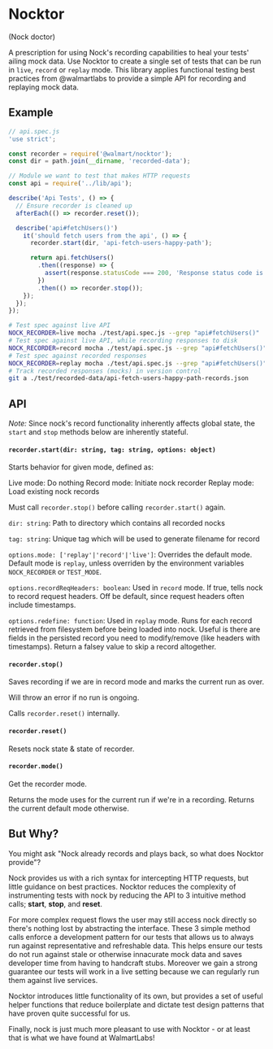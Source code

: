 Nocktor
====
(Nock doctor)

A prescription for using Nock's recording capabilities to heal your tests' ailing mock data. Use Nocktor to create a single set of tests that can be run in `live`, `record` or `replay` mode. This library applies functional testing best practices from @walmartlabs to provide a simple API for recording and replaying mock data. 

## Example

```js
// api.spec.js
'use strict';

const recorder = require('@walmart/nocktor');
const dir = path.join(__dirname, 'recorded-data');

// Module we want to test that makes HTTP requests
const api = require('../lib/api');

describe('Api Tests', () => {
  // Ensure recorder is cleaned up
  afterEach(() => recorder.reset());

  describe('api#fetchUsers()')
    it('should fetch users from the api', () => {
      recorder.start(dir, 'api-fetch-users-happy-path');

      return api.fetchUsers()
        .then((response) => {
          assert(response.statusCode === 200, 'Response status code is not `200`');
        })
        .then(() => recorder.stop());
    });
  });
});
```

```sh
# Test spec against live API
NOCK_RECORDER=live mocha ./test/api.spec.js --grep "api#fetchUsers()"
# Test spec against live API, while recording responses to disk
NOCK_RECORDER=record mocha ./test/api.spec.js --grep "api#fetchUsers()"
# Test spec against recorded responses 
NOCK_RECORDER=replay mocha ./test/api.spec.js --grep "api#fetchUsers()"
# Track recorded responses (mocks) in version control
git a ./test/recorded-data/api-fetch-users-happy-path-records.json
```

## API

_Note:_ Since nock's record functionality inherently affects global state, the `start` and `stop` methods below are inherently stateful.

#### `recorder.start(dir: string, tag: string, options: object)`

Starts behavior for given mode, defined as:

Live mode: Do nothing
Record mode: Initiate nock recorder
Replay mode: Load existing nock records

Must call `recorder.stop()` before calling `recorder.start()` again.

`dir: string`: Path to directory which contains all recorded nocks

`tag: string`: Unique tag which will be used to generate filename for record

`options.mode: ['replay'|'record'|'live']`: Overrides the default mode. Default mode is `replay`, unless overriden by the environment variables `NOCK_RECORDER` or `TEST_MODE`.

`options.recordReqHeaders: boolean`: Used in `record` mode. If true, tells nock to record request headers. Off be default, since request headers often include timestamps.

`options.redefine: function`: Used in `replay` mode. Runs for each record retrieved from filesystem before being loaded into nock. Useful is there are fields in the persisted record you need to modify/remove (like headers with timestamps). Return a falsey value to skip a record altogether.

#### `recorder.stop()`

Saves recording if we are in record mode and marks the current run as over.

Will throw an error if no run is ongoing.

Calls `recorder.reset()` internally.

#### `recorder.reset()`

Resets nock state & state of recorder.

#### `recorder.mode()`

Get the recorder mode.

Returns the mode uses for the current run if we're in a recording. Returns the current default mode otherwise.

## But Why?

You might ask "Nock already records and plays back, so what does Nocktor provide"?

Nock provides us with a rich syntax for intercepting HTTP requests, but little guidance on best practices. Nocktor reduces the complexity of instrumenting tests with nock by reducing the API to 3 intuitive method calls; **start**, **stop**, and **reset**.

For more complex request flows the user may still access nock directly so there's nothing lost by abstracting the interface. These 3 simple method calls enforce a development pattern for our tests that allows us to always run against representative and refreshable data. This helps ensure our tests do not run against stale or otherwise innacurate mock data and saves developer time from having to handcraft stubs. Moreover we gain a strong guarantee our tests will work in a live setting because we can regularly run them against live services.

Nocktor introduces little functionality of its own, but provides a set of useful helper functions that reduce boilerplate and dictate test design patterns that have proven quite successful for us.

Finally, nock is just much more pleasant to use with Nocktor - or at least that is what we have found at WalmartLabs!
